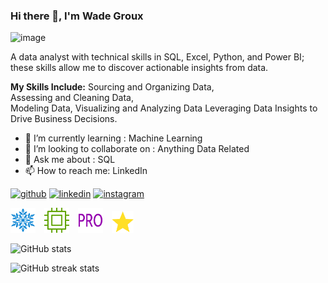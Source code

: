 ### Hi there 👋, I'm Wade Groux
![image](https://github.com/wadegroux/wadegroux/assets/157087862/7f689386-34d0-4d72-8243-775e82abce92)

A data analyst with technical skills in SQL, Excel, Python, and Power BI; these skills allow me to discover actionable insights from data.

**My Skills Include:**
Sourcing and Organizing Data,	
Assessing and Cleaning Data,	
Modeling Data,
Visualizing and Analyzing Data Leveraging Data Insights to Drive Business Decisions.

- 🌱 I’m currently learning : Machine Learning 
- 👯 I’m looking to collaborate on : Anything Data Related  
- 💬 Ask me about : SQL 
- 📫 How to reach me: LinkedIn 


[<img src='https://cdn.jsdelivr.net/npm/simple-icons@3.0.1/icons/github.svg' alt='github' height='40'>](https://github.com/wadegroux)  [<img src='https://cdn.jsdelivr.net/npm/simple-icons@3.0.1/icons/linkedin.svg' alt='linkedin' height='40'>](https://www.linkedin.com/in/wadegroux/)  [<img src='https://cdn.jsdelivr.net/npm/simple-icons@3.0.1/icons/instagram.svg' alt='instagram' height='40'>](https://www.instagram.com/wadegroux/)  

<a href='https://archiveprogram.github.com/'><img src='https://raw.githubusercontent.com/acervenky/animated-github-badges/master/assets/acbadge.gif' width='40' height='40'></a> <a href='https://docs.github.com/en/developers'><img src='https://raw.githubusercontent.com/acervenky/animated-github-badges/master/assets/devbadge.gif' width='40' height='40'></a> <a href='https://github.com/pricing'><img src='https://raw.githubusercontent.com/acervenky/animated-github-badges/master/assets/pro.gif' width='40' height='40'></a> <a href='https://stars.github.com/'><img src='https://raw.githubusercontent.com/acervenky/animated-github-badges/master/assets/starbadge.gif' width='35' height='35'></a> 

![GitHub stats](https://github-readme-stats.vercel.app/api?username=wadegroux&show_icons=true)  

![GitHub streak stats](https://streak-stats.demolab.com/?user=wadegroux)  





